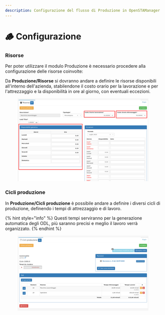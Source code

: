 ```yaml
---
description: Configurazione del flusso di Produzione in OpenSTAManager
---
```


# 🪵 Configurazione



### Risorse

Per poter utilizzare il modulo Produzione è necessario procedere alla configurazione delle risorse coinvolte:

Da **Produzione/Risorse** si dovranno andare a definire le risorse disponibili all'interno dell'azienda, stabilendone il costo orario per la lavorazione e per l'attrezzaggio e la disponibilità in ore al giorno, con eventuali eccezioni.

<figure><img src="../../.gitbook/assets/immagine (279).png" alt=""><figcaption></figcaption></figure>



### Cicli produzione

In **Produzione/Cicli produzione** è possibile andare a definire i diversi cicli di produzione, definendo i tempi di attrezzaggio e di lavoro.

{% hint style="info" %}
Questi tempi serviranno per la generazione automatica degli ODL, più saranno precisi e meglio il lavoro verrà organizzato.
{% endhint %}

<figure><img src="../../.gitbook/assets/immagine (409).png" alt=""><figcaption></figcaption></figure>
